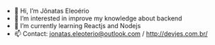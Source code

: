 - 👋 Hi, I’m Jônatas Eleoério
- 👀 I’m interested in improve my knowledge about backend
- 🌱 I’m currently learning Reactjs and Nodejs
- 📫 Contact: jonatas.eleoterio@outlook.com / http://devjes.com.br/

<!---
Jonatasjes/Jonatasjes is a ✨ special ✨ repository because its `README.md` (this file) appears on your GitHub profile.
You can click the Preview link to take a look at your changes.
--->
